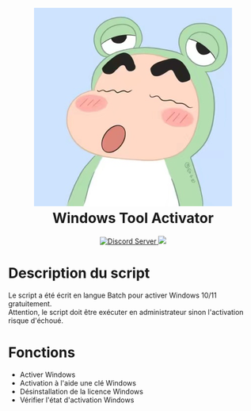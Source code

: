 <h1 align="center">
  <br>
  <a href="https://officialsimonia94.wordpress.com/"><img src="https://github.com/simonia94/simonia94/blob/main/20210804115011.jpg"></a>
  <br>
  Windows Tool Activator
  <br>
</h1>

<p align="center">
<a href="https://discord.io/simonia94">
    <img src="https://discordapp.com/api/guilds/853681828501127178/widget.png?style=shield" alt="Discord Server">
  </a>
  <a href="https://officialsimonia94.wordpress.com/">
    <img src="https://img.shields.io/badge/Site-Simonia94-blue?style=flat-square&logo=appveyor">
  </a>
  </p>
  
# Description du script
Le script a été écrit en langue Batch pour activer Windows 10/11 gratuitement.<br>
Attention, le script doit être exécuter en administrateur sinon l'activation risque d'échoué.

# Fonctions
- Activer Windows
- Activation à l'aide une clé Windows
- Désinstallation de la licence Windows
- Vérifier l'état d'activation Windows

